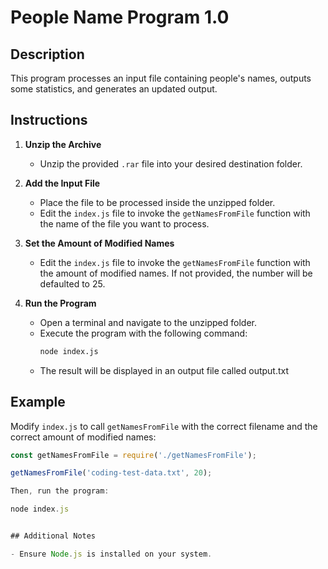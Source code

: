 # People Name Program 1.0

## Description

This program processes an input file containing people's names, outputs some statistics, and generates an updated output.

## Instructions

1. **Unzip the Archive**
   - Unzip the provided `.rar` file into your desired destination folder.

2. **Add the Input File**
   - Place the file to be processed inside the unzipped folder.
   - Edit the `index.js` file to invoke the `getNamesFromFile` function with the name of the file you want to process.

3. **Set the Amount of Modified Names**
   - Edit the `index.js` file to invoke the `getNamesFromFile` function with the amount of modified names. If not provided, the number will be defaulted to 25.

4. **Run the Program**
   - Open a terminal and navigate to the unzipped folder.
   - Execute the program with the following command:
     ```bash
     node index.js
     ```
   - The result will be displayed in an output file called output.txt

## Example

Modify `index.js` to call `getNamesFromFile` with the correct filename and the correct amount of modified names:

```javascript
const getNamesFromFile = require('./getNamesFromFile');

getNamesFromFile('coding-test-data.txt', 20);

Then, run the program:

node index.js


## Additional Notes

- Ensure Node.js is installed on your system.